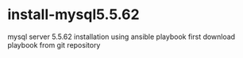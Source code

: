 # install-mysql5.5.62
mysql server 5.5.62 installation using ansible playbook
first download playbook from git repository
